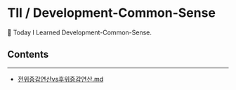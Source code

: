 # TIl / Development-Common-Sense

📝 Today I Learned Development-Common-Sense.

## Contents

---

- [전위증감연산vs후위증감연산.md](https://github.com/0xe82de/TIL/blob/master/Development-Common-Sense/전위증감연산vs후위증감연산.md)
